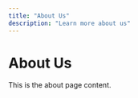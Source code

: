 ```yaml
---
title: "About Us"
description: "Learn more about us"
---
```


# About Us

This is the about page content.